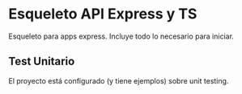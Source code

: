 # Esqueleto API Express y TS

Esqueleto para apps express. Incluye todo lo necesario para iniciar.

## Test Unitario

El proyecto está configurado (y tiene ejemplos) sobre unit testing.
